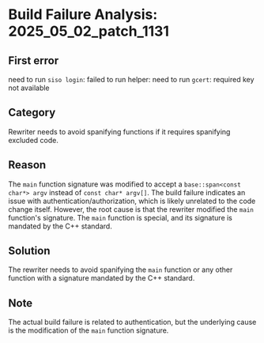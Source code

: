 # Build Failure Analysis: 2025_05_02_patch_1131

## First error

need to run `siso login`: failed to run helper: need to run `gcert`: required key not available

## Category
Rewriter needs to avoid spanifying functions if it requires spanifying excluded code.

## Reason
The `main` function signature was modified to accept a `base::span<const char*> argv` instead of `const char* argv[]`. The build failure indicates an issue with authentication/authorization, which is likely unrelated to the code change itself. However, the root cause is that the rewriter modified the `main` function's signature. The `main` function is special, and its signature is mandated by the C++ standard.

## Solution
The rewriter needs to avoid spanifying the `main` function or any other function with a signature mandated by the C++ standard.

## Note
The actual build failure is related to authentication, but the underlying cause is the modification of the `main` function signature.